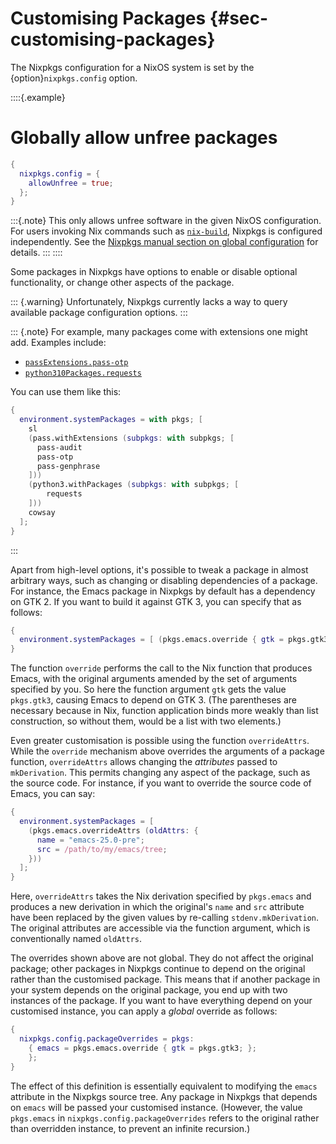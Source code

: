 # Customising Packages {#sec-customising-packages}

The Nixpkgs configuration for a NixOS system is set by the {option}`nixpkgs.config` option.

::::{.example}
# Globally allow unfree packages

```nix
{
  nixpkgs.config = {
    allowUnfree = true;
  };
}
```

:::{.note}
This only allows unfree software in the given NixOS configuration.
For users invoking Nix commands such as [`nix-build`](https://nixos.org/manual/nix/stable/command-ref/nix-build), Nixpkgs is configured independently.
See the [Nixpkgs manual section on global configuration](https://nixos.org/manual/nixpkgs/unstable/#chap-packageconfig) for details.
:::
::::

<!-- TODO(@fricklerhandwerk)
all of the following should go to the Nixpkgs manual, it has nothing to do with NixOS
-->

Some packages in Nixpkgs have options to enable or disable optional functionality, or change other aspects of the package.

::: {.warning}
Unfortunately, Nixpkgs currently lacks a way to query available package configuration options.
:::

::: {.note}
For example, many packages come with extensions one might add.
Examples include:
- [`passExtensions.pass-otp`](https://search.nixos.org/packages/query=passExtensions.pass-otp)
- [`python310Packages.requests`](https://search.nixos.org/packages/query=python310Packages.requests)

You can use them like this:
```nix
{
  environment.systemPackages = with pkgs; [
    sl
    (pass.withExtensions (subpkgs: with subpkgs; [
      pass-audit
      pass-otp
      pass-genphrase
    ]))
    (python3.withPackages (subpkgs: with subpkgs; [
        requests
    ]))
    cowsay
  ];
}
```
:::

Apart from high-level options, it's possible to tweak a package in
almost arbitrary ways, such as changing or disabling dependencies of a
package. For instance, the Emacs package in Nixpkgs by default has a
dependency on GTK 2. If you want to build it against GTK 3, you can
specify that as follows:

```nix
{
  environment.systemPackages = [ (pkgs.emacs.override { gtk = pkgs.gtk3; }) ];
}
```

The function `override` performs the call to the Nix function that
produces Emacs, with the original arguments amended by the set of
arguments specified by you. So here the function argument `gtk` gets the
value `pkgs.gtk3`, causing Emacs to depend on GTK 3. (The parentheses
are necessary because in Nix, function application binds more weakly
than list construction, so without them,
[](#opt-environment.systemPackages)
would be a list with two elements.)

Even greater customisation is possible using the function
`overrideAttrs`. While the `override` mechanism above overrides the
arguments of a package function, `overrideAttrs` allows changing the
*attributes* passed to `mkDerivation`. This permits changing any aspect
of the package, such as the source code. For instance, if you want to
override the source code of Emacs, you can say:

```nix
{
  environment.systemPackages = [
    (pkgs.emacs.overrideAttrs (oldAttrs: {
      name = "emacs-25.0-pre";
      src = /path/to/my/emacs/tree;
    }))
  ];
}
```

Here, `overrideAttrs` takes the Nix derivation specified by `pkgs.emacs`
and produces a new derivation in which the original's `name` and `src`
attribute have been replaced by the given values by re-calling
`stdenv.mkDerivation`. The original attributes are accessible via the
function argument, which is conventionally named `oldAttrs`.

The overrides shown above are not global. They do not affect the
original package; other packages in Nixpkgs continue to depend on the
original rather than the customised package. This means that if another
package in your system depends on the original package, you end up with
two instances of the package. If you want to have everything depend on
your customised instance, you can apply a *global* override as follows:

```nix
{
  nixpkgs.config.packageOverrides = pkgs:
    { emacs = pkgs.emacs.override { gtk = pkgs.gtk3; };
    };
}
```

The effect of this definition is essentially equivalent to modifying the
`emacs` attribute in the Nixpkgs source tree. Any package in Nixpkgs
that depends on `emacs` will be passed your customised instance.
(However, the value `pkgs.emacs` in `nixpkgs.config.packageOverrides`
refers to the original rather than overridden instance, to prevent an
infinite recursion.)

